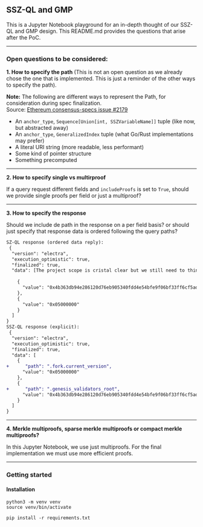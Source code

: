 ## SSZ-QL and GMP
This is a Jupyter Notebook playground for an in-depth thought of our SSZ-QL and GMP design. This README.md provides the questions that arise after the PoC.

---

### Open questions to be considered:
**1. How to specify the path** (This is not an open question as we already chose the one that is implemented. This is just a reminder of the other ways to specify the path).

**Note:** The following are different ways to represent the Path, for consideration during spec finalization.  
Source: [Ethereum consensus-specs issue #2179](https://github.com/ethereum/consensus-specs/issues/2179#issuecomment-759305714)

- An `anchor_type`, `Sequence[Union[int, SSZVariableName]]` tuple (like now, but abstracted away)  
- An `anchor_type`, `GeneralizedIndex` tuple (what Go/Rust implementations may prefer)  
- A literal URI string (more readable, less performant)  
- Some kind of pointer structure  
- Something precomputed
--- 
**2. How to specify single vs multirproof**

If a query request different fields and `includeProofs` is set to `True`, should we provide single proofs per field or just a multiproof?

--- 
**3. How to specify the response**

Should we include de path in the response on a per field basis? or should just specify that response data is ordered following the query paths?

```diff
SZ-QL response (ordered data reply): 
 {
  "version": "electra",
  "execution_optimistic": true,
  "finalized": true,
  "data": [The project scope is cristal clear but we still need to think about different aspects of the project in order to close the specification. 
  
    {
      "value": "0x4b363db94e286120d76eb905340fdd4e54bfe9f06bf33ff6cf5ad27f511bfe95"
    },
    {
      "value": "0x05000000"
    }
  ]
}
SSZ-QL response (explicit): 
 {
  "version": "electra",
  "execution_optimistic": true,
  "finalized": true,
  "data": [
    {
+      "path": ".fork.current_version",
      "value": "0x05000000"
    },
    {
+      "path": ".genesis_validators_root",
      "value": "0x4b363db94e286120d76eb905340fdd4e54bfe9f06bf33ff6cf5ad27f511bfe95"
    }
  ]
}
```

---
**4. Merkle multiproofs, sparse merkle multiproofs or compact merkle multiproofs?**

In this Jupyter Notebook, we use just multiproofs. For the final implementation we must use more efficient proofs.

---


### Getting started
#### Installation
```
python3 -m venv venv
source venv/bin/activate

pip install -r requirements.txt
```